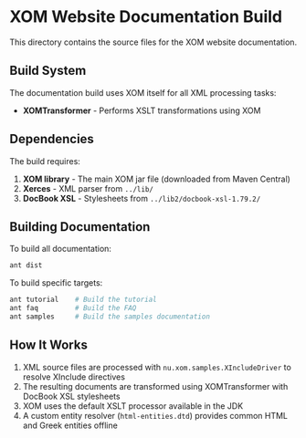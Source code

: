 # XOM Website Documentation Build

This directory contains the source files for the XOM website documentation.

## Build System

The documentation build uses XOM itself for all XML processing tasks:

- **XOMTransformer** - Performs XSLT transformations using XOM

## Dependencies

The build requires:

1. **XOM library** - The main XOM jar file (downloaded from Maven Central)
2. **Xerces** - XML parser from `../lib/`
3. **DocBook XSL** - Stylesheets from `../lib2/docbook-xsl-1.79.2/`

## Building Documentation

To build all documentation:

```bash
ant dist
```

To build specific targets:

```bash
ant tutorial    # Build the tutorial
ant faq         # Build the FAQ
ant samples     # Build the samples documentation
```

## How It Works

1. XML source files are processed with `nu.xom.samples.XIncludeDriver` to resolve XInclude directives
2. The resulting documents are transformed using XOMTransformer with DocBook XSL stylesheets
3. XOM uses the default XSLT processor available in the JDK
4. A custom entity resolver (`html-entities.dtd`) provides common HTML and Greek entities offline
